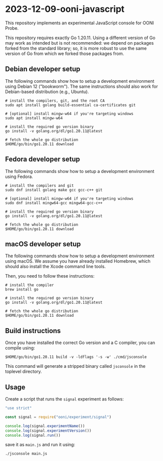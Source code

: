 # 2023-12-09-ooni-javascript

This repository implements an experimental JavaScript console for OONI Probe.

This repository requires exactly Go 1.20.11. Using a different version of Go may work
as intended but is not recommended: we depend on packages forked from the standard library; so, it
is more robust to use the same version of Go from which we forked those packages from.

## Debian developer setup

The following commands show how to setup a development environment using Debian 12 ("bookworm"). The
same instructions should also work for Debian-based distribution (e.g., Ubuntu).

```console
# install the compilers, git, and the root CA
sudo apt install golang build-essential ca-certificates git

# [optional] install mingw-w64 if you're targeting windows
sudo apt install mingw-w64

# install the required go version binary
go install -v golang.org/dl/go1.20.11@latest

# fetch the whole go distribution
$HOME/go/bin/go1.20.11 download
```

## Fedora developer setup

The following commands show how to setup a development environment using Fedora.

```console
# install the compilers and git
sudo dnf install golang make gcc gcc-c++ git

# [optional] install mingw-w64 if you're targeting windows
sudo dnf install mingw64-gcc mingw64-gcc-c++

# install the required go version binary
go install -v golang.org/dl/go1.20.11@latest

# fetch the whole go distribution
$HOME/go/bin/go1.20.11 download
```

## macOS developer setup

The following commands show how to setup a development environment using macOS. We assume you
have already installed Homebrew, which should also install the Xcode command line tools.

Then, you need to follow these instructions:

```console
# install the compiler
brew install go

# install the required go version binary
go install -v golang.org/dl/go1.20.11@latest

# fetch the whole go distribution
$HOME/go/bin/go1.20.11 download
```

## Build instructions

Once you have installed the correct Go version and a C compiler, you can compile using:

```console
$HOME/go/bin/go1.20.11 build -v -ldflags '-s -w' ./cmd/jsconsole
```

This command will generate a stripped binary called `jsconsole` in the toplevel directory.

## Usage

Create a script that runs the `signal` experiment as follows:

```JavaScript
"use strict"

const signal = require("ooni/experiment/signal")

console.log(signal.experimentName())
console.log(signal.experimentVersion())
console.log(signal.run())
```

save it as `main.js` and run it using:

```console
./jsconsole main.js
```
